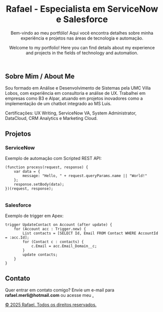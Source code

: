 <!DOCTYPE html>
<html lang="en">
<head>
    <meta charset="UTF-8">
    <meta name="viewport" content="width=device-width, initial-scale=1.0">
    <link rel="stylesheet" href="styles.css">
</head>
<body>
    <header>
        <h1>Rafael - Especialista em ServiceNow e Salesforce</h1>
        <p>Bem-vindo ao meu portfólio! Aqui você encontra detalhes sobre minha experiência e projetos nas áreas de tecnologia e automação.</p>
      <p>Welcome to my portfolio! Here you can find details about my experience and projects in the fields of technology and automation.</p>
    </header>
<section id="about">
        <h2>Sobre Mim / About Me</h2>
        <p>Sou formado em Análise e Desenvolvimento de Sistemas pela UMC Villa Lobos, com experiência em consultoria e análise de UX. Trabalhei em empresas como B3 e Alpar, atuando em projetos inovadores como a implementação de um chatbot integrado ao MS Luis.</p>
        <p>Certificações: UX Writing, ServiceNow VA, System Administrator, DataCloud, CRM Analytics e Marketing Cloud.</p>
</section>

<section id="projects">
   <h2>Projetos</h2>

   <h3>ServiceNow</h3>
       <p>Exemplo de automação com Scripted REST API:</p>
        <pre><code>(function process(request, response) {  
    var data = {  
        message: "Hello, " + request.queryParams.name || "World!"  
    };  
    response.setBody(data);  
})(request, response);
      </code></pre>

   <h3>Salesforce</h3>
        <p>Exemplo de trigger em Apex:</p>
        <pre><code>trigger UpdateContact on Account (after update) {  
    for (Account acc : Trigger.new) {  
        List<Contact> contacts = [SELECT Id, Email FROM Contact WHERE AccountId = :acc.Id];  
        for (Contact c : contacts) {  
            c.Email = acc.Email_Domain__c;  
        }  
        update contacts;  
    }  
}</code></pre>

   </section>

   <section id="contact">
        <h2>Contato</h2>
        <p>Quer entrar em contato comigo? Envie um e-mail para <strong>rafael.merli@hotmail.com</strong> ou acesse meu <a href="www.linkedin.com/in/rafael-hoffmann-merli-960131123

">LinkedIn</a>.</p>
   </section>

   <footer>
        <p>&copy; 2025 Rafael. Todos os direitos reservados.</p>
   </footer>
</body>
</html>
